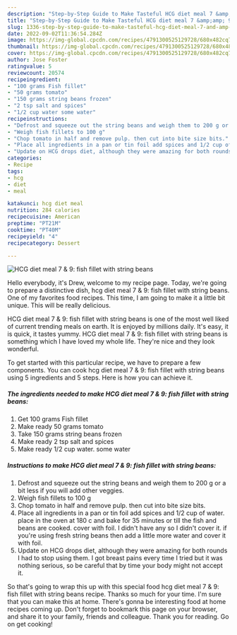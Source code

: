 ```yaml
---
description: "Step-by-Step Guide to Make Tasteful HCG diet meal 7 &amp;amp; 9: fish fillet with string beans"
title: "Step-by-Step Guide to Make Tasteful HCG diet meal 7 &amp;amp; 9: fish fillet with string beans"
slug: 1336-step-by-step-guide-to-make-tasteful-hcg-diet-meal-7-and-amp-9-fish-fillet-with-string-beans
date: 2022-09-02T11:36:54.284Z
image: https://img-global.cpcdn.com/recipes/4791300525129728/680x482cq70/hcg-diet-meal-7-9-fish-fillet-with-string-beans-recipe-main-photo.jpg
thumbnail: https://img-global.cpcdn.com/recipes/4791300525129728/680x482cq70/hcg-diet-meal-7-9-fish-fillet-with-string-beans-recipe-main-photo.jpg
cover: https://img-global.cpcdn.com/recipes/4791300525129728/680x482cq70/hcg-diet-meal-7-9-fish-fillet-with-string-beans-recipe-main-photo.jpg
author: Jose Foster
ratingvalue: 5
reviewcount: 20574
recipeingredient:
- "100 grams Fish fillet"
- "50 grams tomato"
- "150 grams string beans frozen"
- "2 tsp salt and spices"
- "1/2 cup water some water"
recipeinstructions:
- "Defrost and squeeze out the string beans and weigh them to 200 g or a bit less if you will add other veggies."
- "Weigh fish fillets to 100 g"
- "Chop tomato in half and remove pulp. then cut into bite size bits."
- "Place all ingredients in a pan or tin foil add spices and 1/2 cup of water. place in the oven at 180 c and bake for 35 minutes or till the fish and beans are cooked. cover with foil. I didn&#39;t have any so I didn&#39;t cover it. if you&#39;re using fresh string beans then add a little more water and cover it with foil."
- "Update on HCG drops diet, although they were amazing for both rounds I had to stop using them. I got breast pains every time I tried but it was nothing serious, so be careful that by time your body might not accept it."
categories:
- Recipe
tags:
- hcg
- diet
- meal

katakunci: hcg diet meal 
nutrition: 284 calories
recipecuisine: American
preptime: "PT21M"
cooktime: "PT40M"
recipeyield: "4"
recipecategory: Dessert

---
```



![HCG diet meal 7 &amp; 9: fish fillet with string beans](https://img-global.cpcdn.com/recipes/4791300525129728/680x482cq70/hcg-diet-meal-7-9-fish-fillet-with-string-beans-recipe-main-photo.jpg)

Hello everybody, it's Drew, welcome to my recipe page. Today, we're going to prepare a distinctive dish, hcg diet meal 7 &amp; 9: fish fillet with string beans. One of my favorites food recipes. This time, I am going to make it a little bit unique. This will be really delicious.



HCG diet meal 7 &amp; 9: fish fillet with string beans is one of the most well liked of current trending meals on earth. It is enjoyed by millions daily. It's easy, it is quick, it tastes yummy. HCG diet meal 7 &amp; 9: fish fillet with string beans is something which I have loved my whole life. They're nice and they look wonderful.


To get started with this particular recipe, we have to prepare a few components. You can cook hcg diet meal 7 &amp; 9: fish fillet with string beans using 5 ingredients and 5 steps. Here is how you can achieve it.

<!--inarticleads1-->

##### The ingredients needed to make HCG diet meal 7 &amp; 9: fish fillet with string beans:

1. Get 100 grams Fish fillet
1. Make ready 50 grams tomato
1. Take 150 grams string beans frozen
1. Make ready 2 tsp salt and spices
1. Make ready 1/2 cup water. some water




<!--inarticleads2-->

##### Instructions to make HCG diet meal 7 &amp; 9: fish fillet with string beans:

1. Defrost and squeeze out the string beans and weigh them to 200 g or a bit less if you will add other veggies.
1. Weigh fish fillets to 100 g
1. Chop tomato in half and remove pulp. then cut into bite size bits.
1. Place all ingredients in a pan or tin foil add spices and 1/2 cup of water. place in the oven at 180 c and bake for 35 minutes or till the fish and beans are cooked. cover with foil. I didn&#39;t have any so I didn&#39;t cover it. if you&#39;re using fresh string beans then add a little more water and cover it with foil.
1. Update on HCG drops diet, although they were amazing for both rounds I had to stop using them. I got breast pains every time I tried but it was nothing serious, so be careful that by time your body might not accept it.




So that's going to wrap this up with this special food hcg diet meal 7 &amp; 9: fish fillet with string beans recipe. Thanks so much for your time. I'm sure that you can make this at home. There's gonna be interesting food at home recipes coming up. Don't forget to bookmark this page on your browser, and share it to your family, friends and colleague. Thank you for reading. Go on get cooking!
